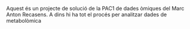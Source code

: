 Aquest és un projecte de solució de la PAC1 de dades òmiques del Marc Anton Recasens.
A dins hi ha tot el procés per analitzar dades de metabolòmica
